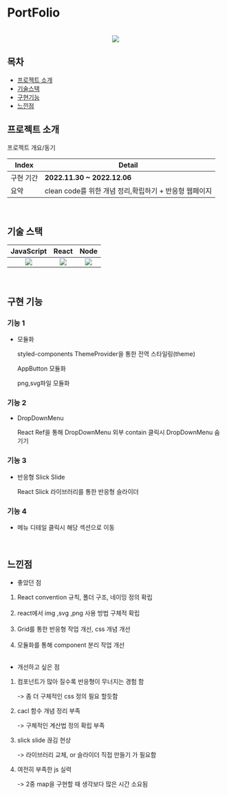 # PortFolio



<p align="center">
  <br>
  <img src="https://user-images.githubusercontent.com/101728625/205824607-9c99bf2b-f3ec-449d-8b56-5728dc107037.png"> 
  <br>
</p>



## 목차
- [프로젝트 소개](#프로젝트-소개)
- [기술스택](#기술-스택)
- [구현기능](#구현-기능)
- [느낀점](#느낀점)



## 프로젝트 소개

<p align="justify">
프로젝트 개요/동기
</p>

<p align="center">

| Index | Detail                                                                                                                                                                                           |
|-------|--------------------------------------------------------------------------------------------------------------------------------------------------------------------------------------------------|
| 구현 기간 | **2022.11.30 ~ 2022.12.06**                                                                                                                                                                                                                                                                                                                                           
| 요약 |clean code를 위한 개념 정리,확립하기 + 반응형 웹페이지 | 
</p>

<br>

## 기술 스택

| JavaScript |  React   |  Node   |
| :--------: | :------: | :-----: |
|   <img src="https://user-images.githubusercontent.com/101728625/205824814-ff390f33-e823-42f6-850d-eb906733f377.png">   | <img src="https://user-images.githubusercontent.com/101728625/205825066-16686d43-2f6b-4e8c-bd23-60afe900cd87.png"> | <img src="https://user-images.githubusercontent.com/101728625/205825143-b99d9b06-7ad1-4c37-879e-f51e3d5317e4.png"> |

<br>

## 구현 기능


### 기능 1

- 모듈화 

   styled-components ThemeProvider을 통한 전역 스타일링(theme)
  
   AppButton 모듈화
   
   png,svg파일 모듈화


### 기능 2
- DropDownMenu
  
  React Ref을 통해 DropDownMenu 외부 contain 클릭시 DropDownMenu 숨기기  



### 기능 3

- 반응형 Slick Slide

  React Slick 라이브러리를 통한 반응형 슬라이더 
  

### 기능 4

- 메뉴 디테일 클릭시 해당 섹션으로 이동


<br>

## 느낀점

- 좋았던 점
<p align="justify">
  
1. React convention 규칙, 폴더 구조, 네이밍 정의 확립<br/><br/>
2. react에서 img ,svg ,png 사용 방법 구체적 확립 <br/><br/>
3. Grid를 통한 반응형 작업 개선, css 개념 개선<br/><br/>
4. 모듈화를 통해 component 분리 작업 개선 <br/><br/>
</p>



- 개선하고 싶은 점
<p align="justify">
  
1. 컴포넌트가 많아 질수록 반응형이 무너지는 경험 함 <br/>

   -> 좀 더 구체적인 css 정의  필요 할듯함

2. cacl 함수 개념 정리 부족 

    -> 구체적인 계산법 정의 확립 부족

3. slick slide 끊김 현상 <br/>

   -> 라이브러리 교체, or 슬라이더 직접 만들기 가 필요함

4. 여전히 부족한 js 실력 <br/>

    -> 2중 map을 구현할 때 생각보다 많은 시간 소요됨 
    
</p>









